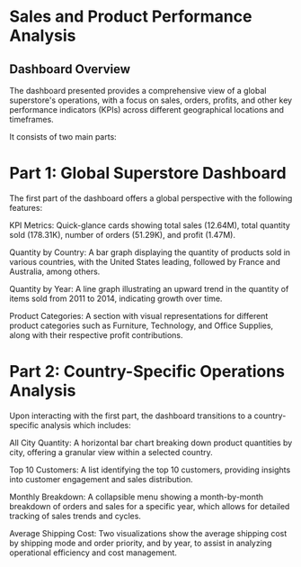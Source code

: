 #  Sales and Product Performance Analysis 

## Dashboard Overview

The dashboard presented provides a comprehensive view of a global superstore's operations, with a focus on sales, orders, profits, and other key performance indicators (KPIs) across different geographical locations and timeframes. 

It consists of two main parts:

# Part 1: Global Superstore Dashboard
The first part of the dashboard offers a global perspective with the following features:

KPI Metrics: Quick-glance cards showing total sales (12.64M), total quantity sold (178.31K), number of orders (51.29K), and profit (1.47M).

Quantity by Country: A bar graph displaying the quantity of products sold in various countries, with the United States leading, followed by France and Australia, among others.

Quantity by Year: A line graph illustrating an upward trend in the quantity of items sold from 2011 to 2014, indicating growth over time.

Product Categories: A section with visual representations for different product categories such as Furniture, Technology, and Office Supplies, along with their respective profit contributions.

# Part 2: Country-Specific Operations Analysis
Upon interacting with the first part, the dashboard transitions to a country-specific analysis which includes:

All City Quantity: A horizontal bar chart breaking down product quantities by city, offering a granular view within a selected country.

Top 10 Customers: A list identifying the top 10 customers, providing insights into customer engagement and sales distribution.

Monthly Breakdown: A collapsible menu showing a month-by-month breakdown of orders and sales for a specific year, which allows for detailed tracking of sales trends and cycles.

Average Shipping Cost: Two visualizations show the average shipping cost by shipping mode and order priority, and by year, to assist in analyzing operational efficiency and cost management.

